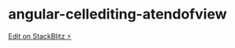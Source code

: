 # angular-cellediting-atendofview

[Edit on StackBlitz ⚡️](https://stackblitz.com/edit/angular-cellediting-atendofview)